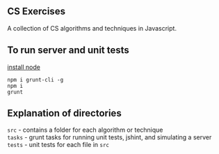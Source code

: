 ## CS Exercises

A collection of CS algorithms and techniques in Javascript.

## To run server and unit tests

[install node](https://nodejs.org/download/)

```
npm i grunt-cli -g
npm i
grunt
```

## Explanation of directories

`src` - contains a folder for each algorithm or technique  
`tasks` - grunt tasks for running unit tests, jshint, and simulating a server
`tests` - unit tests for each file in `src`  